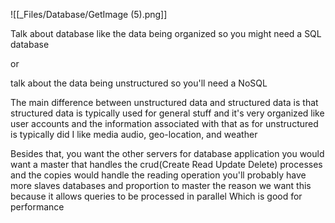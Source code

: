 ![[_Files/Database/GetImage (5).png]]

Talk about database like the data being organized so you might need a SQL database  
  
or  
  
talk about the data being unstructured so you'll need a NoSQL  
  
The main difference between unstructured data and structured data is that structured data is typically used for general stuff and it's very organized like user accounts and the information associated with that as for unstructured is typically did I like media audio, geo-location, and weather  
  
Besides that, you want the other servers for database application you would want a master that handles the crud(Create Read Update Delete) processes and the copies would handle the reading operation you'll probably have more slaves databases and proportion to master the reason we want this because it allows queries to be processed in parallel Which is good for performance